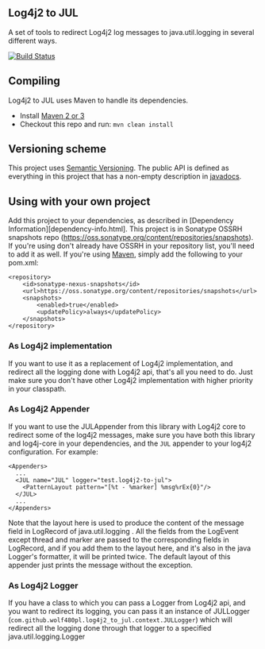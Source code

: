 Log4j2 to JUL
-------------

A set of tools to redirect Log4j2 log messages to java.util.logging in several different ways.

[![Build Status](https://travis-ci.org/Wolf480pl/log4j2-to-jul.png?branch=master)](https://travis-ci.org/Wolf480pl/log4j2-to-jul)

Compiling
---------
Log4j2 to JUL uses Maven to handle its dependencies.

* Install [Maven 2 or 3](http://maven.apache.org/download.html)
* Checkout this repo and run: `mvn clean install`

Versioning scheme
-----------------
This project uses [Semantic Versioning][SemVer].
The public API is defined as everything in this project that has a non-empty description in [javadocs][JavaDocs].

Using with your own project
---------------------------
Add this project to your dependencies, as described in [Dependency Information][dependency-info.html].
This project is in Sonatype OSSRH snapshots repo (https://oss.sonatype.org/content/repositories/snapshots). If you're using don't already have OSSRH in your repository list, you'll need to add it as well.
If you're using [Maven](http://maven.apache.org/download.html), simply add the following to your pom.xml:

    <repository>
        <id>sonatype-nexus-snapshots</id>
        <url>https://oss.sonatype.org/content/repositories/snapshots</url>
        <snapshots>
            <enabled>true</enabled>
            <updatePolicy>always</updatePolicy>
        </snapshots>
    </repository>

### As Log4j2 implementation ###
If you want to use it as a replacement of Log4j2 implementation, and redirect all the logging done with Log4j2 api, that's all you need to do.
Just make sure you don't have other Log4j2 implementation with higher priority in your classpath. 

### As Log4j2 Appender ###
If you want to use the JULAppender from this library with Log4j2 core to redirect some of the log4j2 messages, make sure you have both this library and log4j-core in your dependencies, and the `JUL` appender to your log4j2 configuration.
For example:

    <Appenders>
      ...
      <JUL name="JUL" logger="test.log4j2-to-jul">
        <PatternLayout pattern="[%t - %marker] %msg%rEx{0}"/>
      </JUL>
      ...
    </Appenders>

Note that the layout here is used to produce the content of the message field in LogRecord of java.util.logging . All the fields from the LogEvent except thread and marker are passed to the corresponding fields in LogRecord, and if you add them to the layout here, and it's also in the java Logger's formatter, it will be printed twice. The default layout of this appender just prints the message without the exception.

### As Log4j2 Logger ###
If you have a class to which you can pass a Logger from Log4j2 api, and you want to redirect its logging, you can pass it an instance of JULLogger (`com.github.wolf480pl.log4j2_to_jul.context.JULLogger`) which will redirect all the logging done through that logger to a specified java.util.logging.Logger


[GitHub]: https://github.com/Wolf480pl/log4j2-to-jul
[SemVer]: http://semver.org/
[JavaDocs]: https://wolf480pl.github.com/log4j2-to-jul/apidocs/
